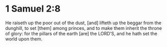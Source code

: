 # 1 Samuel 2:8

He raiseth up the poor out of the dust, [and] lifteth up the beggar from the dunghill, to set [them] among princes, and to make them inherit the throne of glory: for the pillars of the earth [are] the LORD’S, and he hath set the world upon them.